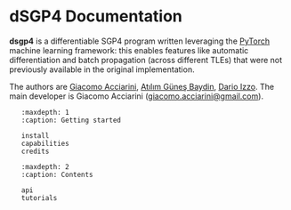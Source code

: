 dSGP4 Documentation
================================

**dsgp4** is a differentiable SGP4 program written leveraging the [PyTorch](https://pytorch.org/) machine learning framework: this enables features like automatic differentiation and batch propagation (across different TLEs) that were not previously available in the original implementation.


The authors are [Giacomo Acciarini](https://www.esa.int/gsp/ACT/team/giacomo_acciarini/), [Atılım Güneş Baydin](https://gbaydin.github.io/), [Dario Izzo](https://www.esa.int/gsp/ACT/team/dario_izzo/). The main developer is Giacomo Acciarini (giacomo.acciarini@gmail.com).

```{toctree}
   :maxdepth: 1
   :caption: Getting started

   install
   capabilities
   credits

   :maxdepth: 2
   :caption: Contents
    
   api
   tutorials
```
